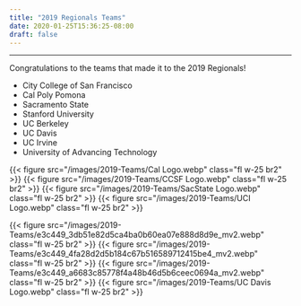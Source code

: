 ```yaml
---
title: "2019 Regionals Teams"
date: 2020-01-25T15:36:25-08:00
draft: false
---
```

<hr>
Congratulations to the teams that made it to the 2019 Regionals!<!--more-->

* City College of San Francisco
* Cal Poly Pomona
* Sacramento State
* Stanford University
* UC Berkeley
* UC Davis
* UC Irvine
* University of Advancing Technology

{{< figure src="/images/2019-Teams/Cal Logo.webp" class="fl w-25 br2" >}}
{{< figure src="/images/2019-Teams/CCSF Logo.webp" class="fl w-25 br2" >}}
{{< figure src="/images/2019-Teams/SacState Logo.webp" class="fl w-25 br2" >}}
{{< figure src="/images/2019-Teams/UCI Logo.webp" class="fl w-25 br2" >}}

{{< figure src="/images/2019-Teams/e3c449_3db51e82d5ca4ba0b60ea07e888d8d9e_mv2.webp" class="fl w-25 br2" >}}
{{< figure src="/images/2019-Teams/e3c449_4fa28d2d5b184c67b516589712415be4_mv2.webp" class="fl w-25 br2" >}}
{{< figure src="/images/2019-Teams/e3c449_a6683c85778f4a48b46d5b6ceec0694a_mv2.webp" class="fl w-25 br2" >}}
{{< figure src="/images/2019-Teams/UC Davis Logo.webp" class="fl w-25 br2" >}}

